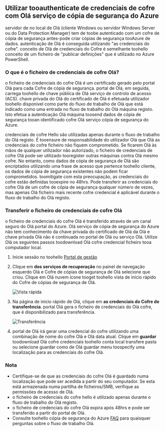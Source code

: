 ## <a name="using-vault-credentials-tooauthenticate-with-hello-azure-backup-service"></a>Utilizar tooauthenticate de credenciais de cofre com Olá serviço de cópia de segurança do Azure
servidor de no local de Olá (cliente Windows ou servidor Windows Server ou do Data Protection Manager) tem de toobe autenticado com um cofre de cópia de segurança antes-pode criar cópias de segurança tooAzure de dados. autenticação de Olá é conseguida utilizando "as credenciais do cofre". conceito de Olá de credenciais do Cofre é semelhante toohello conceito de um ficheiro de "publicar definições" que é utilizado no Azure PowerShell.

### <a name="what-is-hello-vault-credential-file"></a>O que é o ficheiro de credenciais de cofre Olá?
o ficheiro de credenciais do cofre Olá é um certificado gerado pelo portal Olá para cada Cofre de cópia de segurança. portal de Olá, em seguida, carrega toohello de chave pública de Olá serviço de controlo de acesso (ACS). chave privada do Olá do certificado de Olá é efetuada utilizador toohello disponível como parte do fluxo de trabalho de Olá que está indicado como uma entrada no fluxo de trabalho do Olá máquina registo. Isto efetua a autenticação Olá máquina toosend dados de cópia de segurança tooan identificado cofre Olá serviço cópia de segurança do Azure.

credenciais de cofre Hello são utilizadas apenas durante o fluxo de trabalho do Olá registo. É tooensure de responsabilidade do utilizador Olá que Olá as credenciais do cofre ficheiro não fiquem comprometido. Se ficarem Olá às mãos de qualquer utilizador não autorizado, o ficheiro de credenciais de cofre Olá pode ser utilizado tooregister outras máquinas contra Olá mesmo cofre. No entanto, como dados de cópia de segurança de Olá são encriptados utilizando uma frase de acesso que pertence toohello cliente, os dados de cópia de segurança existentes não podem ficar comprometidos. toomitigate com esta preocupação, as credenciais do cofre estão definidas tooexpire no 48hrs. Pode transferir as credenciais do cofre Olá de um cofre de cópia de segurança qualquer número de vezes, mas apenas Olá ficheiro mais recente cofre credencial é aplicável durante o fluxo de trabalho do Olá registo.

### <a name="download-hello-vault-credential-file"></a>Transferir o ficheiro de credenciais de cofre Olá
o ficheiro de credenciais do cofre Olá é transferido através de um canal seguro do Olá portal do Azure. Olá serviço de cópia de segurança do Azure não tem conhecimento da chave privada do certificado de Olá da Olá e chave privada Olá não é continuada no portal de Olá ou serviço Olá. Utilize Olá os seguintes passos toodownload Olá cofre credencial ficheiro tooa computador local.

1. Inicie sessão no toohello [Portal de gestão](https://manage.windowsazure.com/)
2. Clique em **dos serviços de recuperação** no painel de navegação esquerdo Olá e Cofre de cópias de segurança de Olá selecione que criou. Clique em Olá nuvem ícone tooget toohello vista de início rápido do Cofre de cópias de segurança de Olá.
   
   ![Vista rápida](./media/backup-download-credentials/quickview.png)
3. Na página de início rápido de Olá, clique em **as credenciais do Cofre de transferência**. portal Olá gera o ficheiro de credenciais do Olá cofre, que é disponibilizado para transferência.
   
   ![Transferência](./media/backup-download-credentials/downloadvc.png)
4. portal de Olá irá gerar uma credencial do cofre utilizando uma combinação de nome do cofre Olá e Olá data atual. Clique em **guardar** toodownload Olá cofre credenciais toohello conta local transfere pasta ou selecione guardar como de Olá guardar menu toospecify uma localização para as credenciais do cofre Olá.

### <a name="note"></a>Nota
* Certifique-se de que as credenciais do cofre Olá é guardado numa localização que pode ser acedida a partir do seu computador. Se esta está armazenada numa partilha de ficheiros/SMB, verifique as permissões de acesso de Olá.
* o ficheiro de credenciais do cofre hello é utilizado apenas durante o fluxo de trabalho do Olá registo.
* o ficheiro de credenciais do cofre Olá expira após 48hrs e pode ser transferido a partir do portal de Olá.
* Consulte toohello cópia de segurança do Azure [FAQ](../articles/backup/backup-azure-backup-faq.md) para quaisquer perguntas sobre o fluxo de trabalho Olá.


